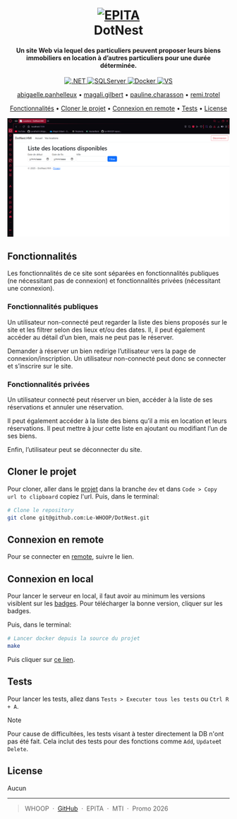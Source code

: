 
<h1 align="center">
    <br>
        <a href="https://www.epita.fr">
            <img src="https://upload.wikimedia.org/wikipedia/fr/d/d8/Epita.png" alt="EPITA" width="200">
            </a>
    <br>
    DotNest
    <br>
</h1>

<h4 align="center">Un site Web via lequel des particuliers peuvent proposer leurs biens immobiliers en location à d’autres particuliers pour une durée déterminée.</h4>

<p align="center">
    <a id="badges"></a>
    <a href="https://dotnet.microsoft.com/fr-fr/download/dotnet/9.0">
        <img src="https://img.shields.io/badge/.NET-9.0-green?style=flat" alt=".NET" />
    </a>
    <a href="https://info.microsoft.com/ww-landing-sql-server-2022.html?lcid=fr">
        <img src="https://img.shields.io/badge/SQLServer-2022-46BC99?style=flat" alt="SQLServer" />
    </a>
    <a href="https://www.docker.com/get-started/">
        <img src="https://img.shields.io/badge/Docker-28.1.1-FF69B4?style=flat" alt="Docker" />
    </a>
    <a href="https://visualstudio.microsoft.com/fr/downloads/">
        <img src="https://img.shields.io/badge/Visual Studio-10.0.40219.1-orange?style=flat" alt="VS" />
    </a>
</p>

<p align="center">
    <a href="mailto:abigaelle.panhelleux@epita.fr">abigaelle.panhelleux</a> •
    <a href="mailto:magali.gilbert@epita.fr">magali.gilbert</a> •
    <a href="mailto:pauline.charasson@epita.fr">pauline.charasson</a> •
    <a href="mailto:remi.trotel">remi.trotel</a>
</p>

<p align="center">
    <a href="#fonctionnalités">Fonctionnalités</a> •
    <a href="#cloner-le-projet">Cloner le projet</a> •
    <a href="#connexion-en-remote">Connexion en remote</a> •
    <a href="#tests">Tests</a> •
    <a href="#license">License</a>
</p>

![screenshot](assets/Screenshot%202025-06-18%20201123.png)

## Fonctionnalités

Les fonctionnalités de ce site sont séparées en fonctionnalités publiques (ne nécessitant pas de connexion) et fonctionnalités privées (nécessitant une connexion). 

### Fonctionnalités publiques 

Un utilisateur non-connecté peut regarder la liste des biens proposés sur le site et les filtrer selon des lieux et/ou des dates. Il, il peut également accéder au détail d’un bien, mais ne peut pas le réserver. 

Demander à réserver un bien redirige l’utilisateur vers la page de connexion/inscription. Un utilisateur non-connecté peut donc se connecter et s’inscrire sur le site. 

### Fonctionnalités privées 

Un utilisateur connecté peut réserver un bien, accéder à la liste de ses réservations et annuler une réservation. 

Il peut également accéder à la liste des biens qu’il a mis en location et leurs réservations. Il peut mettre à jour cette liste en ajoutant ou modifiant l’un de ses biens. 

Enfin, l’utilisateur peut se déconnecter du site.

## Cloner le projet

Pour cloner, aller dans le [projet](https://github.com/Le-WHOOP/DotNest/tree/dev) dans la branche `dev` et dans `Code > Copy url to clipboard` copiez l'url. Puis, dans le terminal:

```bash
# Clone le repository
git clone git@github.com:Le-WHOOP/DotNest.git
```

## Connexion en remote

Pour se connecter en [remote](http://vingtdeux.hd.free.fr/dotnest), suivre le lien.

## Connexion en local

Pour lancer le serveur en local, il faut avoir au minimum les versions visiblent sur les <a href="#badges">badges</a>. Pour télécharger la bonne version, cliquer sur les badges.

Puis, dans le terminal:
```bash
# Lancer docker depuis la source du projet
make
```
Puis cliquer sur [ce lien](http://localhost:8080/).

## Tests

Pour lancer les tests, allez dans `Tests > Executer tous les tests` ou `Ctrl R + A`.

> [!NOTE] 
> Pour cause de difficultées, les tests visant à tester directement la DB n'ont pas été fait. Cela inclut des tests pour des fonctions comme `Add`, `Update`et `Delete`. 

## License

Aucun

---

> WHOOP &nbsp;&middot;&nbsp;
> [GitHub](https://github.com/Le-WHOOP) &nbsp;&middot;&nbsp;
> EPITA &nbsp;&middot;&nbsp;
> MTI &nbsp;&middot;&nbsp;
> Promo 2026